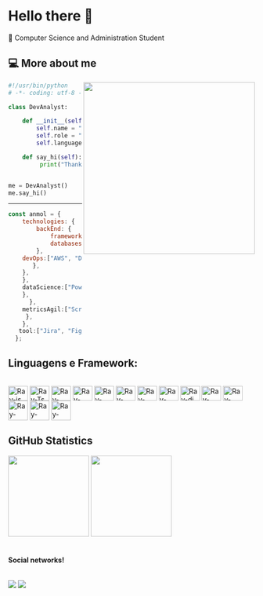    
# Hello there 👋




🌱 Computer Science and Administration Student

## 💻 More about me 

<img align="right" width="350" src="https://camo.githubusercontent.com/c1dcb74cc1c1835b1d716f5051499a2814c683c806b15f04b0eba492863703e9/68747470733a2f2f63646e2e6472696262626c652e636f6d2f75736572732f3733303730332f73637265656e73686f74732f363538313234332f6176656e746f2e676966" />

```python
#!/usr/bin/python
# -*- coding: utf-8 -*-

class DevAnalyst:

    def __init__(self):
        self.name = "Rayelisson Lima"
        self.role = "Dev  Full Stack"
        self.language = ["Python", "JavaScript"]

    def say_hi(self):
         print("Thanks for stopping by.")


me = DevAnalyst()
me.say_hi()
```
****  

```javascript
const anmol = {
    technologies: {
        backEnd: {
            framework: ["Node", "Express"],
            databases: ["mongo", "PostgreSQL", "sqlite"]
        },
    devOps:["AWS", "Docker ", "Git","Github"],  
       },
    },
    },
    dataScience:["Power Bi","Excel"],  
    },
      },
    metricsAgil:["Scrum", "Kanban"],  
     },
    },
   tool:["Jira", "Figma"],  
  };
```


## **Linguagens e Framework:**  
 <div style="display: inline-block"><br>
     <img align="center" alt="Ray-js" height="30"  width="40"  src="https://cdn.jsdelivr.net/gh/devicons/devicon/icons/javascript/javascript-original.svg">
     <img align="center" alt="Ray-Ts" height="30"  width="40"  src="https://cdn.jsdelivr.net/gh/devicons/devicon/icons/typescript/typescript-original.svg">
     <img align="center" alt="Ray-html" height="30"  width="40"  src="https://cdn.jsdelivr.net/gh/devicons/devicon/icons/html5/html5-original.svg">
    <img align="center" alt="Ray-css" height="30"  width="40"  src="https://cdn.jsdelivr.net/gh/devicons/devicon/icons/css3/css3-original.svg">
     <img align="center" alt="Ray-jest" height="30"  width="40" src="https://cdn.jsdelivr.net/gh/devicons/devicon/icons/jest/jest-plain.svg" />
     <img  align="center" alt="Ray-react" height="30"  width="40" src="https://cdn.jsdelivr.net/gh/devicons/devicon/icons/react/react-original.svg">
    <img align="center" alt="Ray-redux" height="30"  width="40" src="https://cdn.jsdelivr.net/gh/devicons/devicon/icons/redux/redux-original.svg" />
    <img align="center" alt="Ray-angl" height="30"  width="40"  src="https://cdn.jsdelivr.net/gh/devicons/devicon/icons/angularjs/angularjs-original.svg" />
    <img align="center" alt="Ray-dj" height="30"  width="40" src="https://cdn.jsdelivr.net/gh/devicons/devicon/icons/django/django-plain.svg" />
    <img align="center" alt="Ray-fash" height="30"  width="40" src="https://cdn.jsdelivr.net/gh/devicons/devicon/icons/fastapi/fastapi-original.svg" />
 <img align="center" alt="Ray-rails" height="30"  width="40" src="https://cdn.jsdelivr.net/gh/devicons/devicon/icons/rails/rails-plain.svg" />
     <img align="center" alt="Ray-graph" height="40"  width="40"  src="https://cdn.jsdelivr.net/gh/devicons/devicon/icons/graphql/graphql-plain.svg" />
     <img align="center" alt="Ray-graph" height="40"  width="40"  src="https://cdn.jsdelivr.net/gh/devicons/devicon/icons/nestjs/nestjs-plain.svg" />
      <img align="center" alt="Ray-graph" height="40"  width="40" src="https://cdn.jsdelivr.net/gh/devicons/devicon/icons/tailwindcss/tailwindcss-plain.svg" />
     
    
     
     
     
          
     
     
  
 
   
## **GitHub Statistics**
    
 <img height="165em" src="https://github-readme-stats.vercel.app/api/top-langs/?username=Rayelisson&theme=dark&layout=compact" />
 <img height="165em" src="https://github-readme-stats.vercel.app/api?username=Rayelisson&theme=dark&show_icons=true" />
 
 <br>
 <br/>

#### Social networks!

<div  style="display: inline-block"> 
 
 <a href="https://www.linkedin.com/in/rayelisson-cec%C3%ADlio-74085162/" target="_blank"><img src="https://img.shields.io/badge/LinkedIn-0077B5?style=for-the-badge&logo=linkedin&logoColor=white" target="_blank"></a>
      <a href="https://www.kaggle.com/rayelissonlima" target="_blank"><img src="https://img.shields.io/badge/Kaggle-20BEFF?style=for-the-badge&logo=Kaggle&logoColor=white" target="_blank"></a>
</div>
 
 

<!--
[twitter]: https://twitter.com/Rayelissom
[youtube]: https://www.youtube.com/user/SEUYOUTUBE/
[instagram]: https://www.instagram.com/rayelisson/?theme=dark
[linkedin]: https://www.linkedin.com/in/rayelisson-cec%C3%ADlio-74085162/

<br>
     <img align="center" alt="Ray-post" height="40"  width="40" src="https://cdn.jsdelivr.net/gh/devicons/devicon/icons/postgresql/postgresql-original.svg" />
     <img align="center" alt="Ray-mgdb" height="40"  width="40" src="https://cdn.jsdelivr.net/gh/devicons/devicon/icons/mongodb/mongodb-original.svg" />

#### Rede Sociais!


🐦 [twitter][twitter] **|** 
 <img align="center" alt="Ray-java" height="40"  width="40" src="https://cdn.jsdelivr.net/gh/devicons/devicon/icons/java/java-original.svg" />
📷 [instagram][instagram] **|** 
👔 [linkedin][linkedin]
-->
